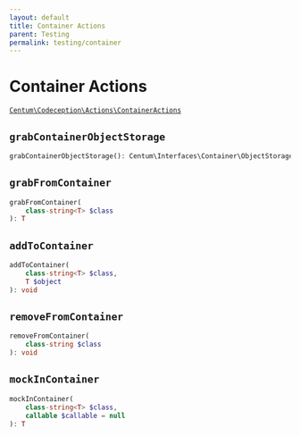 ```yaml
---
layout: default
title: Container Actions
parent: Testing
permalink: testing/container
---
```




# Container Actions

[`Centum\Codeception\Actions\ContainerActions`](https://github.com/SidRoberts/centum/blob/development/src/Codeception/Actions/ContainerActions.php)



## `grabContainerObjectStorage`

```php
grabContainerObjectStorage(): Centum\Interfaces\Container\ObjectStorageInterface
```



## `grabFromContainer`

```php
grabFromContainer(
    class-string<T> $class
): T
```



## `addToContainer`

```php
addToContainer(
    class-string<T> $class,
    T $object
): void
```



## `removeFromContainer`

```php
removeFromContainer(
    class-string $class
): void
```



## `mockInContainer`

```php
mockInContainer(
    class-string<T> $class,
    callable $callable = null
): T
```
